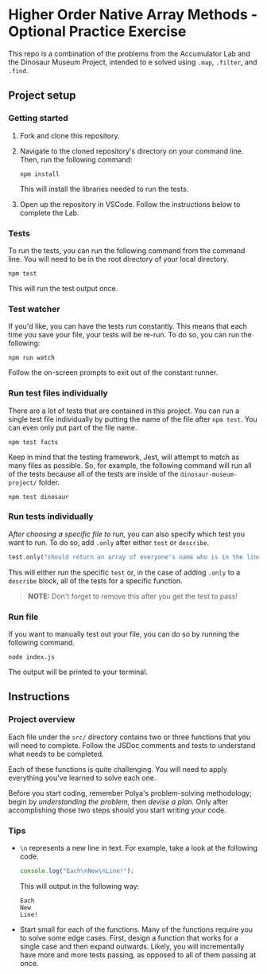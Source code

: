 # Higher Order Native Array Methods - Optional Practice Exercise 

This repo is a combination of the problems from the Accumulator Lab and the Dinosaur Museum Project, intended to e solved using `.map`, `.filter`, and `.find`.

## Project setup

### Getting started

1. Fork and clone this repository.

1. Navigate to the cloned repository's directory on your command line. Then, run the following command:

   ```
   npm install
   ```

   This will install the libraries needed to run the tests.

1. Open up the repository in VSCode. Follow the instructions below to complete the Lab.

### Tests

To run the tests, you can run the following command from the command line. You will need to be in the root directory of your local directory.

```
npm test
```

This will run the test output once.

### Test watcher

If you'd like, you can have the tests run constantly. This means that each time you save your file, your tests will be re-run. To do so, you can run the following:

```
npm run watch
```

Follow the on-screen prompts to exit out of the constant runner.

### Run test files individually

There are a lot of tests that are contained in this project. You can run a single test file individually by putting the name of the file after `npm test`. You can even only put part of the file name.

```
npm test facts
```

Keep in mind that the testing framework, Jest, will attempt to match as many files as possible. So, for example, the following command will run all of the tests because all of the tests are inside of the `dinosaur-museum-project/` folder.

```
npm test dinosaur
```

### Run tests individually

_After choosing a specific file to run,_ you can also specify which test you want to run. To do so, add `.only` after either `test` or `describe`.

```js
test.only("should return an array of everyone's name who is in the line, in order", () => {
```

This will either run the specific `test` or, in the case of adding `.only` to a `describe` block, all of the tests for a specific function.

> **NOTE:** Don't forget to remove this after you get the test to pass!

### Run file

If you want to manually test out your file, you can do so by running the following command.

```
node index.js
```

The output will be printed to your terminal.

## Instructions

### Project overview

Each file under the `src/` directory contains two or three functions that you will need to complete. Follow the JSDoc comments and tests to understand what needs to be completed.

Each of these functions is quite challenging. You will need to apply everything you've learned to solve each one.

Before you start coding, remember Polya's problem-solving methodology; begin by _understanding the problem,_ then _devise a plan._ Only after accomplishing those two steps should you start writing your code.

### Tips

- `\n` represents a new line in text. For example, take a look at the following code.

  ```js
  console.log("Each\nNew\nLine!");
  ```

  This will output in the following way:

  ```
  Each
  New
  Line!
  ```

- Start small for each of the functions. Many of the functions require you to solve some edge cases. First, design a function that works for a single case and then expand outwards. Likely, you will incrementally have more and more tests passing, as opposed to all of them passing at once.
